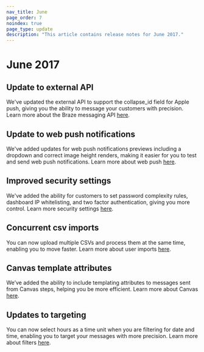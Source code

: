 ```yaml
---
nav_title: June
page_order: 7
noindex: true
page_type: update
description: "This article contains release notes for June 2017."
---
```


# June 2017

## Update to external API

We've updated the external API to support the collapse_id field for Apple push, giving you the ability to message your customers with precision. Learn more about the Braze messaging API [here][49].

## Update to web push notifications

We've added updates for web push notifications previews including a dropdown and correct image height renders, making it easier for you to test and send web push notifications. Learn more about web push [here][47].

## Improved security settings

We've added the ability for customers to set password complexity rules, dashboard IP whitelisting, and two factor authentication, giving you more control. Learn more security settings [here][46].

## Concurrent csv imports

You can now upload multiple CSVs and process them at the same time, enabling you to move faster. Learn more about user imports [here][50].

## Canvas template attributes
We’ve added the ability to include templating attributes to messages sent from Canvas steps, helping you be more efficient. Learn more about Canvas [here][45].

## Updates to targeting
You can now select hours as a time unit when you are filtering for date and time, enabling you to target your messages with more precision. Learn more about filters [here][44].


[44]: {{site.baseurl}}/user_guide/engagement_tools/segments/creating_a_segment/#step-4-add-filters-to-your-segment
[45]: {{site.baseurl}}/user_guide/engagement_tools/canvas/create_a_canvas/create_a_canvas/
[46]: {{site.baseurl}}/user_guide/onboarding/platform_administrative_features/#security-settings
[47]: {{site.baseurl}}/help/best_practices/web_sdk/#web-push
[49]: {{site.baseurl}}/api/endpoints/messaging/
[50]: {{site.baseurl}}/user_guide/administrative/manage_your_users/user_import/#user-import
[98]:{{site.baseurl}}/user_guide/onboarding/platform_administrative_features/#authentication-rules
